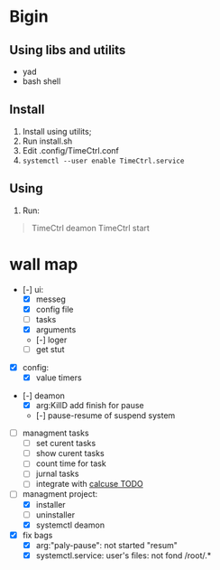 # Bigin
## Using libs and utilits
- yad
- bash shell
## Install
1. Install using utilits;
1. Run install.sh
1. Edit .config/TimeCtrl.conf
1. `systemctl --user enable TimeCtrl.service`
## Using
1. Run:
> TimeCtrl deamon
> TimeCtrl start

# wall map
- [-] ui:
    - [x] messeg
    - [x] config file
    - [ ] tasks
    - [x] arguments
    - [-] loger
    - [ ] get stut
- [x] config:
    - [x] value timers
- [-] deamon
    - [x] arg:KillD add finish for pause
    - [-] pause-resume of suspend system
- [ ] managment tasks
    - [ ] set curent tasks
    - [ ] show curent tasks
    - [ ] count time for task
    - [ ] jurnal tasks
    - [ ] integrate with [calcuse TODO](~/.local/share/calcuse/todo)
- [ ] managment project:
    - [x] installer
    - [ ] uninstaller
    - [x] systemctl deamon
- [x] fix bags
    - [x] arg:"paly-pause": not started "resum"
    - [x] systemctl.service: user's files: not fond /root/.*
